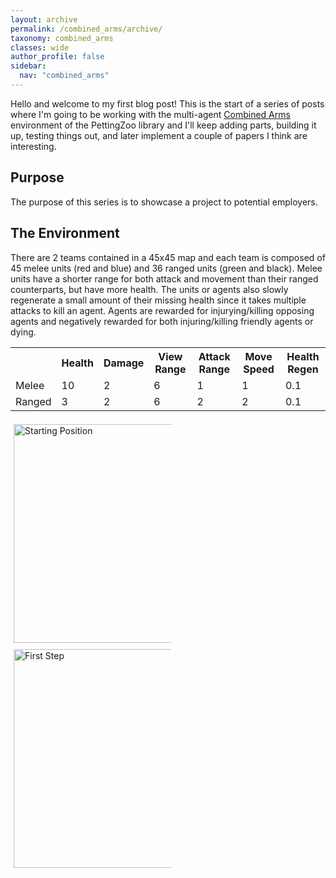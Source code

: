 ```yaml
---
layout: archive
permalink: /combined_arms/archive/
taxonomy: combined_arms
classes: wide
author_profile: false
sidebar:
  nav: "combined_arms"
---
```


<style>
.center {
  display: block;
  margin-left: auto;
  margin-right: auto;
  width: 50%;
} 
 
.column {
  float: left;
  width: 50%;
  padding: 5px;
}

.row::after {
  content: "";
  clear: both;
  display: table;
}
</style>

Hello and welcome to my first blog post! This is the start of a series of posts where I'm going to be working with the multi-agent [Combined Arms](https://www.pettingzoo.ml/magent/combined_arms) environment of the PettingZoo library and I'll keep adding parts, building it up, testing things out, and later implement a couple of papers I think are interesting.
<br />

## Purpose
The purpose of this series is to showcase a project to potential employers.

## The Environment
There are 2 teams contained in a 45x45 map and each team is composed of 45 melee units (red and blue) and 36 ranged units (green and black). Melee units have a shorter range for both attack and movement than their ranged counterparts, but have more health. The units or agents also slowly regenerate a small amount of their missing health since it takes multiple attacks to kill an agent. Agents are rewarded for injurying/killing opposing agents and negatively rewarded for both injuring/killing friendly agents or dying.

<table>
  <tr>
    <th></th>
    <th>Health</th>
    <th>Damage</th>
    <th>View Range</th>
    <th>Attack Range</th>
    <th>Move Speed</th>
    <th>Health Regen</th>
  </tr>
  <tr>
    <td>Melee</td>
    <td>10</td>
    <td>2</td>
    <td>6</td>
    <td>1</td>
    <td>1</td>
    <td>0.1</td>
  </tr>
  <tr>
    <td>Ranged</td>
    <td>3</td>
    <td>2</td>
    <td>6</td>
    <td>2</td>
    <td>2</td>
    <td>0.1</td>
  </tr>
</table>

<div class="row">
  <div class="column">
    <img src="https://filipinogambino.github.io/ngorichs/assets/images/combined_arms_v6_opening.png" alt="Starting Position" height=350>
  </div>
  <div class="column">
    <img src="https://filipinogambino.github.io/ngorichs/assets/images/combined_arms_v6_one_step.png" alt="First Step" height=350>
  </div>
</div>
